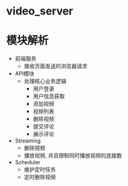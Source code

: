 # video_server

# 模块解析

- 前端服务
    - 接收页面发送的浏览器请求
- API模块
    - 处理核心业务逻辑
        - 用户登录
        - 用户信息获取
        - 添加视频
        - 视频列表
        - 删除视频
        - 提交评论
        - 展示评论
- Streaming
    - 删除视频
    - 播放视频, 并且限制同时播放视频的连接数
- Scheduler
    - 维护定时任务
    - 定时删除视频